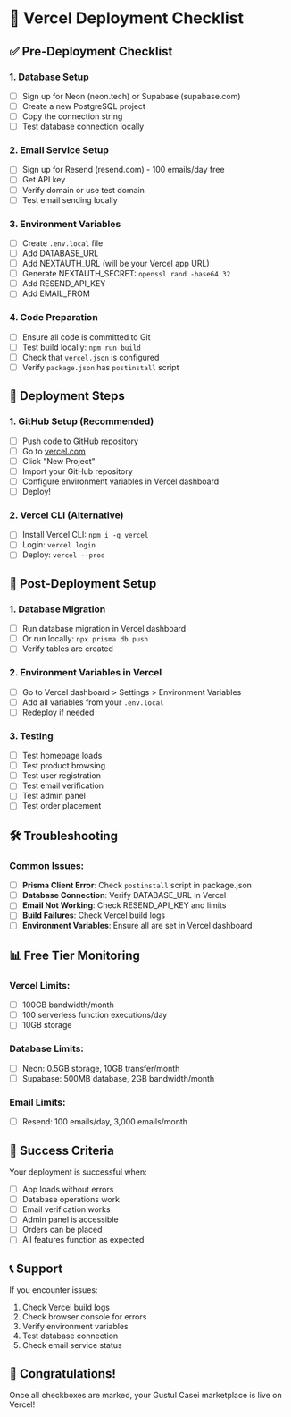 # 🚀 Vercel Deployment Checklist

## ✅ Pre-Deployment Checklist

### 1. Database Setup
- [ ] Sign up for Neon (neon.tech) or Supabase (supabase.com)
- [ ] Create a new PostgreSQL project
- [ ] Copy the connection string
- [ ] Test database connection locally

### 2. Email Service Setup
- [ ] Sign up for Resend (resend.com) - 100 emails/day free
- [ ] Get API key
- [ ] Verify domain or use test domain
- [ ] Test email sending locally

### 3. Environment Variables
- [ ] Create `.env.local` file
- [ ] Add DATABASE_URL
- [ ] Add NEXTAUTH_URL (will be your Vercel app URL)
- [ ] Generate NEXTAUTH_SECRET: `openssl rand -base64 32`
- [ ] Add RESEND_API_KEY
- [ ] Add EMAIL_FROM

### 4. Code Preparation
- [ ] Ensure all code is committed to Git
- [ ] Test build locally: `npm run build`
- [ ] Check that `vercel.json` is configured
- [ ] Verify `package.json` has `postinstall` script

## 🚀 Deployment Steps

### 1. GitHub Setup (Recommended)
- [ ] Push code to GitHub repository
- [ ] Go to [vercel.com](https://vercel.com)
- [ ] Click "New Project"
- [ ] Import your GitHub repository
- [ ] Configure environment variables in Vercel dashboard
- [ ] Deploy!

### 2. Vercel CLI (Alternative)
- [ ] Install Vercel CLI: `npm i -g vercel`
- [ ] Login: `vercel login`
- [ ] Deploy: `vercel --prod`

## 🔧 Post-Deployment Setup

### 1. Database Migration
- [ ] Run database migration in Vercel dashboard
- [ ] Or run locally: `npx prisma db push`
- [ ] Verify tables are created

### 2. Environment Variables in Vercel
- [ ] Go to Vercel dashboard > Settings > Environment Variables
- [ ] Add all variables from your `.env.local`
- [ ] Redeploy if needed

### 3. Testing
- [ ] Test homepage loads
- [ ] Test product browsing
- [ ] Test user registration
- [ ] Test email verification
- [ ] Test admin panel
- [ ] Test order placement

## 🛠️ Troubleshooting

### Common Issues:
- [ ] **Prisma Client Error**: Check `postinstall` script in package.json
- [ ] **Database Connection**: Verify DATABASE_URL in Vercel
- [ ] **Email Not Working**: Check RESEND_API_KEY and limits
- [ ] **Build Failures**: Check Vercel build logs
- [ ] **Environment Variables**: Ensure all are set in Vercel dashboard

## 📊 Free Tier Monitoring

### Vercel Limits:
- [ ] 100GB bandwidth/month
- [ ] 100 serverless function executions/day
- [ ] 10GB storage

### Database Limits:
- [ ] Neon: 0.5GB storage, 10GB transfer/month
- [ ] Supabase: 500MB database, 2GB bandwidth/month

### Email Limits:
- [ ] Resend: 100 emails/day, 3,000 emails/month

## 🎯 Success Criteria

Your deployment is successful when:
- [ ] App loads without errors
- [ ] Database operations work
- [ ] Email verification works
- [ ] Admin panel is accessible
- [ ] Orders can be placed
- [ ] All features function as expected

## 📞 Support

If you encounter issues:
1. Check Vercel build logs
2. Check browser console for errors
3. Verify environment variables
4. Test database connection
5. Check email service status

## 🎉 Congratulations!

Once all checkboxes are marked, your Gustul Casei marketplace is live on Vercel! 